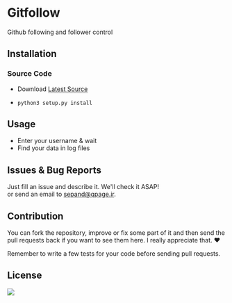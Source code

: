 # Gitfollow

Github following and follower control


## Installation
### Source Code
- Download  [Latest Source ](https://github.com/sepandhaghighi/gitfollow/archive/master.zip)

- `python3 setup.py install`

## Usage ##
- Enter your username & wait
- Find your data in log files


## Issues & Bug Reports			

Just fill an issue and describe it. We'll check it ASAP!							
or send an email to [sepand@qpage.ir](mailto:sepand@qpage.ir "sepand@qpage.ir"). 


## Contribution			

You can fork the repository, improve or fix some part of it and then send the pull requests back if you want to see them here. I really appreciate that. ❤️			

Remember to write a few tests for your code before sending pull requests. 


## License

<a href="https://github.com/sepandhaghighi/gitfollow/blob/master/LICENSE"><img src="https://img.shields.io/github/license/mashape/apistatus.svg"/></a>
			


